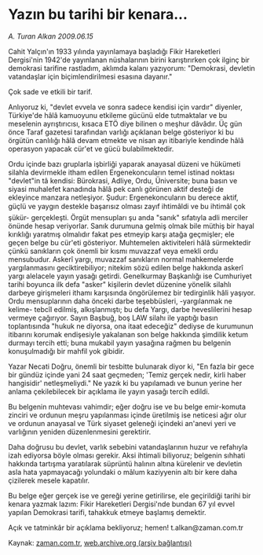 # Yazın bu tarihi bir kenara...

*A. Turan Alkan 2009.06.15*

<tr><td class="metin" colspan="2" style="padding-top: 20px; padding-left: 5px; padding-right: 10px;">Cahit Yalçın'ın 1933 yılında yayınlamaya başladığı Fikir Hareketleri Dergisi'nin 1942'de yayınlanan nüshalarının birini karıştırırken çok ilginç bir demokrasi tarifine rastladım, aklımda kalanı yazıyorum: "Demokrasi, devletin vatandaşlar için biçimlendirilmesi esasına dayanır."</td></tr><tr><td class="metin" colspan="2" style="padding-top: 20px; padding-left: 5px; padding-right: 10px;"><p> Çok sade ve etkili bir tarif.
<p> Anlıyoruz ki, "devlet evvela ve sonra sadece kendisi için vardır" diyenler, Türkiye'de hâlâ kamuoyunu etkileme gücünü elde tutmaktalar ve bu meselenin ayrıştırıcısı, kısaca ETÖ diye bilinen o meşhur dâvâdır. Üç gün önce Taraf gazetesi tarafından varlığı açıklanan belge gösteriyor ki bu örgütün canlılığı hâlâ devam etmekte ve nisan ayı itibariyle kendinde hâlâ operasyon yapacak cür'et ve gücü bulabilmektedir.
<p> Ordu içinde bazı gruplarla işbirliği yaparak anayasal düzeni ve hükümeti silahla devirmekle itham edilen Ergenekoncuların temel istinad noktası "devlet"in tâ kendisi: Bürokrasi, Adliye, Ordu, Üniversite; buna basın ve siyasi muhalefet kanadında hâlâ pek canlı görünen aktif desteği de ekleyince manzara netleşiyor. Şudur: Ergenekoncuların bu derece aktif, güçlü ve yaygın destekle başarısız olması zayıf ihtimâldi ve bu ihtimâl çok şükür- gerçekleşti. Örgüt mensupları şu anda "sanık" sıfatıyla adli merciler önünde hesap veriyorlar. Sanık durumuna gelmiş olmak bile müthiş bir hayal kırıklığı yaratmış olmalıdır fakat pes etmeyip karşı atağa geçmişler; ele geçen belge bu cür'eti gösteriyor. Muhtemelen aktiviteleri hâlâ sürmektedir çünkü sanıkların çok önemli bir kısmı muvazzaf veya emekli ordu mensubudur. Askerî yargı, muvazzaf sanıkların normal mahkemelerde yargılanmasını geciktirebiliyor; nitekim sözü edilen belge hakkında askerî yargı alelacele yayın yasağı getirdi. Genelkurmay Başkanlığı ise Cumhuriyet tarihi boyunca ilk defa "asker" kişilerin devlet düzenine yönelik silahlı darbeye girişmeleri ithamı karşısında öngörülemez bir tedirginlik hâli yaşıyor. Ordu mensuplarının daha önceki darbe teşebbüsleri, -yargılanmak ne kelime- tebcîl edilmiş, alkışlanmıştı; bu defa Yargı, darbe heveslilerini hesap vermeye çağırıyor. Sayın Başbuğ, boş LAW silahı ile yaptığı basın toplantısında "hukuk ne diyorsa, ona itaat edeceğiz" dediyse de kurumunun itibarını korumak endişesiyle yakalanan son belge hakkında şimdilik ketum durmayı tercih etti; buna mukabil yayın yasağına rağmen bu belgenin konuşulmadığı bir mahfil yok gibidir.
<p> Yazar Necati Doğru, önemli bir tesbitte bulunarak diyor ki, "En fazla bir gece bir gündüz içinde yani 24 saat geçmeden; 'Temiz gerçek nedir, kirli haber hangisidir' netleşmeliydi." Ne yazık ki bu yapılamadı ve bunun yerine her anlama çekilebilecek bir açıklama ile yayın yasağı tercih edildi.
<p> Bu belgenin muhtevası vahimdir; eğer doğru ise ve bu belge emir-komuta zinciri ve ordunun meşru yapılanması içinde üretilmiş ise neticesi ağır olur ve ordunun anayasal ve Türk siyaset geleneği içindeki an'anevi yeri ve varlığının yeniden düzenlenmesini gerektirir.
<p> Daha doğrusu bu devlet, varlık sebebini vatandaşlarının huzur ve refahıyla izah ediyorsa böyle olması gerekir. Aksi ihtimali biliyoruz; belgenin sıhhati hakkında tartışma yaratılarak süprüntü halının altına kürelenir ve devletin asla hata yapmayacağı yolundaki o mâlum kaziyyenin altı bir kere daha çizilerek mesele kapatılır.
<p> Bu belge eğer gerçek ise ve gereği yerine getirilirse, ele geçirildiği tarihi bir kenara yazmak lazım: Fikir Hareketleri Dergisi'nde bundan 67 yıl evvel yapılan Demokrasi tarifi, tahakkuk etmeye başlamış demektir.
<p> Açık ve tatminkâr bir açıklama bekliyoruz; hemen! t.alkan@zaman.com.tr<br/></p></p></p></p></p></p></p></p></td></tr>

Kaynak: [zaman.com.tr](http://zaman.com.tr/yazar.do?yazino=859068), [web.archive.org (arşiv bağlantısı)](http://web.archive.org/web/20090619163834/http://www.zaman.com.tr:80/yazar.do?yazino=859068)
